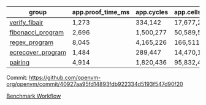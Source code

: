 | group | app.proof_time_ms | app.cycles | app.cells_used | leaf.proof_time_ms | leaf.cycles | leaf.cells_used |
| -- | -- | -- | -- | -- | -- | -- |
| [verify_fibair](https://github.com/openvm-org/openvm/blob/benchmark-results/benchmarks/verify_fibair-40927aa95fd14893fdb922334d5193f547d90f20.md) | 1,273 |  334,142 |  17,677,298 |- | - | - |
| [fibonacci_program](https://github.com/openvm-org/openvm/blob/benchmark-results/benchmarks/fibonacci-40927aa95fd14893fdb922334d5193f547d90f20.md) | 2,696 |  1,500,277 |  50,589,503 | 3,795 |  1,263,365 |  70,284,416 |
| [regex_program](https://github.com/openvm-org/openvm/blob/benchmark-results/benchmarks/regex-40927aa95fd14893fdb922334d5193f547d90f20.md) | 8,045 |  4,165,226 |  166,511,152 | 14,553 |  3,981,954 |  304,555,178 |
| [ecrecover_program](https://github.com/openvm-org/openvm/blob/benchmark-results/benchmarks/ecrecover-40927aa95fd14893fdb922334d5193f547d90f20.md) | 1,484 |  289,447 |  14,470,186 | 12,755 |  2,988,549 |  244,252,594 |
| [pairing](https://github.com/openvm-org/openvm/blob/benchmark-results/benchmarks/pairing-40927aa95fd14893fdb922334d5193f547d90f20.md) | 4,914 |  1,820,436 |  95,832,407 | 14,279 |  3,267,463 |  273,857,400 |


Commit: https://github.com/openvm-org/openvm/commit/40927aa95fd14893fdb922334d5193f547d90f20

[Benchmark Workflow](https://github.com/openvm-org/openvm/actions/runs/14231661193)
